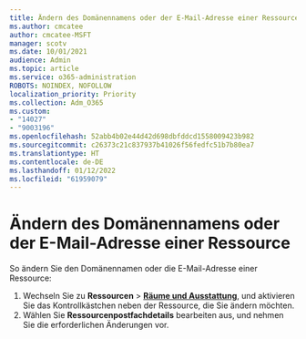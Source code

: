 ```yaml
---
title: Ändern des Domänennamens oder der E-Mail-Adresse einer Ressource
ms.author: cmcatee
author: cmcatee-MSFT
manager: scotv
ms.date: 10/01/2021
audience: Admin
ms.topic: article
ms.service: o365-administration
ROBOTS: NOINDEX, NOFOLLOW
localization_priority: Priority
ms.collection: Adm_O365
ms.custom:
- "14027"
- "9003196"
ms.openlocfilehash: 52abb4b02e44d42d698dbfddcd1558009423b982
ms.sourcegitcommit: c26373c21c837937b41026f56fedfc51b7b80ea7
ms.translationtype: HT
ms.contentlocale: de-DE
ms.lasthandoff: 01/12/2022
ms.locfileid: "61959079"
---
```

# <a name="change-the-domain-name-or-email-address-of-a-resource"></a>Ändern des Domänennamens oder der E-Mail-Adresse einer Ressource

So ändern Sie den Domänennamen oder die E-Mail-Adresse einer Ressource:

1. Wechseln Sie zu **Ressourcen** > [**Räume und Ausstattung**](https://admin.microsoft.com/#/ResourceMailbox), und aktivieren Sie das Kontrollkästchen neben der Ressource, die Sie ändern möchten.
1. Wählen Sie **Ressourcenpostfachdetails** bearbeiten aus, und nehmen Sie die erforderlichen Änderungen vor.
